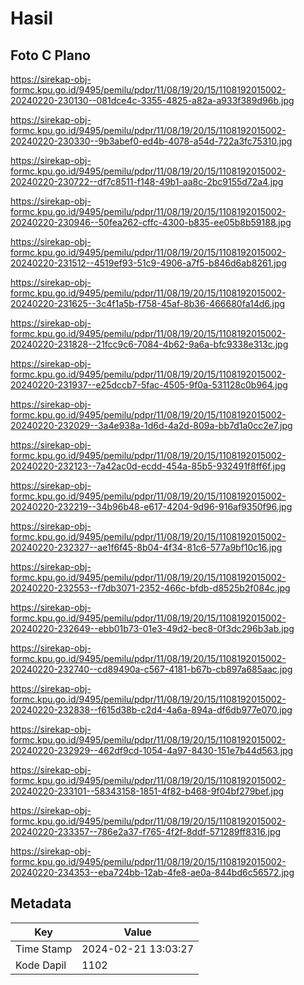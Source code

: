 # Hasil

## Foto C Plano

https://sirekap-obj-formc.kpu.go.id/9495/pemilu/pdpr/11/08/19/20/15/1108192015002-20240220-230130--081dce4c-3355-4825-a82a-a933f389d96b.jpg

https://sirekap-obj-formc.kpu.go.id/9495/pemilu/pdpr/11/08/19/20/15/1108192015002-20240220-230330--9b3abef0-ed4b-4078-a54d-722a3fc75310.jpg

https://sirekap-obj-formc.kpu.go.id/9495/pemilu/pdpr/11/08/19/20/15/1108192015002-20240220-230722--df7c8511-f148-49b1-aa8c-2bc9155d72a4.jpg

https://sirekap-obj-formc.kpu.go.id/9495/pemilu/pdpr/11/08/19/20/15/1108192015002-20240220-230946--50fea262-cffc-4300-b835-ee05b8b59188.jpg

https://sirekap-obj-formc.kpu.go.id/9495/pemilu/pdpr/11/08/19/20/15/1108192015002-20240220-231512--4519ef93-51c9-4906-a7f5-b846d6ab8261.jpg

https://sirekap-obj-formc.kpu.go.id/9495/pemilu/pdpr/11/08/19/20/15/1108192015002-20240220-231625--3c4f1a5b-f758-45af-8b36-466680fa14d6.jpg

https://sirekap-obj-formc.kpu.go.id/9495/pemilu/pdpr/11/08/19/20/15/1108192015002-20240220-231828--21fcc9c6-7084-4b62-9a6a-bfc9338e313c.jpg

https://sirekap-obj-formc.kpu.go.id/9495/pemilu/pdpr/11/08/19/20/15/1108192015002-20240220-231937--e25dccb7-5fac-4505-9f0a-531128c0b964.jpg

https://sirekap-obj-formc.kpu.go.id/9495/pemilu/pdpr/11/08/19/20/15/1108192015002-20240220-232029--3a4e938a-1d6d-4a2d-809a-bb7d1a0cc2e7.jpg

https://sirekap-obj-formc.kpu.go.id/9495/pemilu/pdpr/11/08/19/20/15/1108192015002-20240220-232123--7a42ac0d-ecdd-454a-85b5-932491f8ff6f.jpg

https://sirekap-obj-formc.kpu.go.id/9495/pemilu/pdpr/11/08/19/20/15/1108192015002-20240220-232219--34b96b48-e617-4204-9d96-916af9350f96.jpg

https://sirekap-obj-formc.kpu.go.id/9495/pemilu/pdpr/11/08/19/20/15/1108192015002-20240220-232327--ae1f6f45-8b04-4f34-81c6-577a9bf10c16.jpg

https://sirekap-obj-formc.kpu.go.id/9495/pemilu/pdpr/11/08/19/20/15/1108192015002-20240220-232553--f7db3071-2352-466c-bfdb-d8525b2f084c.jpg

https://sirekap-obj-formc.kpu.go.id/9495/pemilu/pdpr/11/08/19/20/15/1108192015002-20240220-232649--ebb01b73-01e3-49d2-bec8-0f3dc296b3ab.jpg

https://sirekap-obj-formc.kpu.go.id/9495/pemilu/pdpr/11/08/19/20/15/1108192015002-20240220-232740--cd89490a-c567-4181-b67b-cb897a685aac.jpg

https://sirekap-obj-formc.kpu.go.id/9495/pemilu/pdpr/11/08/19/20/15/1108192015002-20240220-232838--f615d38b-c2d4-4a6a-894a-df6db977e070.jpg

https://sirekap-obj-formc.kpu.go.id/9495/pemilu/pdpr/11/08/19/20/15/1108192015002-20240220-232929--462df9cd-1054-4a97-8430-151e7b44d563.jpg

https://sirekap-obj-formc.kpu.go.id/9495/pemilu/pdpr/11/08/19/20/15/1108192015002-20240220-233101--58343158-1851-4f82-b468-9f04bf279bef.jpg

https://sirekap-obj-formc.kpu.go.id/9495/pemilu/pdpr/11/08/19/20/15/1108192015002-20240220-233357--786e2a37-f765-4f2f-8ddf-571289ff8316.jpg

https://sirekap-obj-formc.kpu.go.id/9495/pemilu/pdpr/11/08/19/20/15/1108192015002-20240220-234353--eba724bb-12ab-4fe8-ae0a-844bd6c56572.jpg


## Metadata

| Key        | Value               |
| ---------- | ------------------- |
| Time Stamp | 2024-02-21 13:03:27 |
| Kode Dapil | 1102                |



